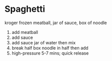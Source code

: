 # Spaghetti
kroger frozen meatball, jar of sauce, box of noodle
1. add meatball
2. add sauce
3. add sauce jar of water then mix
4. break half box noodle in half then add
5. high-pressure 5-7 mins; quick release